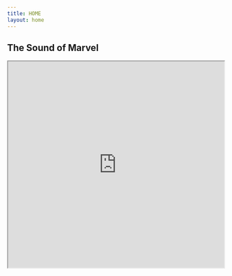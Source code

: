 ```yaml
---
title: HOME
layout: home
---
```


## The Sound of Marvel
<iframe src="https://drive.google.com/file/d/1LPucoZdP9JHq1PVFieB-ATvwAeYvDoZ3/preview" width="100%" height="480"></iframe>
